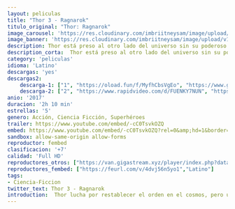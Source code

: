 ```yaml
---
layout: peliculas
title: "Thor 3 - Ragnarok"
titulo_original: "Thor: Ragnarok"
image_carousel: 'https://res.cloudinary.com/imbriitneysam/image/upload/v1543630706/thor-3-poster-min.jpg'
image_banner: 'https://res.cloudinary.com/imbriitneysam/image/upload/v1543630707/thor3-banner-min.jpg'
description: Thor está preso al otro lado del universo sin su poderoso martillo y se enfrenta a una carrera contra el tiempo. Su objetivo es volver a Asgard y parar el Ragnarok porque significaría la destrucción de su planeta natal y el fin de la civilización Asgardiana a manos de una todopoderosa y nueva amenaza, la implacable Hela.
description_corta:  Thor está preso al otro lado del universo sin su poderoso martillo y se enfrenta a una carrera contra el tiempo. Su objetivo es volver a Asgard y parar el Ragnarok porque significaría la destrucción de su planeta natal y el fin de...
category: 'peliculas'
idioma: 'Latino'
descargas: 'yes'
descargas2:
    descarga-1: ["1", "https://oload.fun/f/MyfhCbsVgEo", "https://www.google.com/s2/favicons?domain=openload.co","OpenLoad","https://res.cloudinary.com/imbriitneysam/image/upload/v1541473684/mexico.png", "Latino", "Full HD"]
    descarga-2: ["2", "https://www.rapidvideo.com/d/FUENKY7NUN", "https://www.google.com/s2/favicons?domain=www.rapidvideo.com","RapidVideo","https://res.cloudinary.com/imbriitneysam/image/upload/v1541473684/mexico.png", "Latino", "Full HD"]
anio: '2017'
duracion: '2h 10 min'
estrellas: '5'
genero: Acción, Ciencia Ficción, Superhéroes
trailer: https://www.youtube.com/embed/-cC0TsvkOZQ
embed: https://www.youtube.com/embed/-cC0TsvkOZQ?rel=0&amp;hd=1&border=0&wmode=opaque&enablejsapi=1&modestbranding=1&controls=1&showinfo=1
sandbox: allow-same-origin allow-forms
reproductor: fembed
clasificacion: '+7'
calidad: 'Full HD'
reproductores_otros: ["https://van.gigastream.xyz/player/index.php?data=4e732ced3463d06de0ca9a15b6153677","Latino","https://streampelis.info/public/dist/index.html?id=2a56de473aa423303c8ea413ed770326","Latino","https://www.zembed.to/public/dist/asteroid.html?id=5d15551e9481880b7489b194cab72df8&title=Thor:%20Ragnarok","Latino","https://gdriveplayer.me/embed2.php?link=VxwONrsm0uX%252BpuHbfaz6Iw8Je5tHjH9j2po5Ee260JH9Oir0%252FvXbNeL93xrY4eAcwDJ9%252BEkj6SDW1udEjifNn5LrMZCk8cW8wTL3FI2Mmr1Gn5iBZ75mF2sXsPyByiaSpgkj4MK4O0mdnoOkllrIIhx3HM907CIS8Lcl1g7LVVpYK6bDirf1IPIukHRC8WV5I%253D","Latino","https://player.premiumstream.live/player.php?id=NDM3OA&sub=","Latino","https://api.cuevana3.io/stream/index.php?file=ek5lbm9xYWNrS0xYMTZLa2xNbkdvY3ZTb3BtZng4TGp6ZFpobGFMUGtPTFJ5SnFUWU5MSzZkUFhZR1JwbTVha25KR1VvcVBWMGVMWWtaYWhvSkhWNTVlWVkyTnBsWlBTc0tTSGtYdW1qK0RVbHc9PQ","Latino","https://mstream.press/t6e5ngpuumcg","Latino"]
reproductores_fembed: ["https://feurl.com/v/4dvj56n5yo1","Latino"]
tags:
- Ciencia-Ficcion
twitter_text: Thor 3 - Ragnarok
introduction:  Thor lucha por restablecer el orden en el cosmos, pero una antigua raza liderada por el vengativo Malekith regresa con el propósito de volver a sumir el universo en la oscuridad. Se trata de un villano con el que ni siquiera Odín y..
---
```












